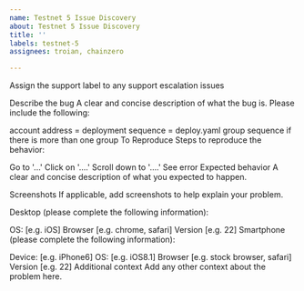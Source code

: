 ```yaml
---
name: Testnet 5 Issue Discovery
about: Testnet 5 Issue Discovery
title: ''
labels: testnet-5
assignees: troian, chainzero

---
```


Assign the support label to any support escalation issues

Describe the bug
A clear and concise description of what the bug is. Please include the following:

account address =
deployment sequence =
deploy.yaml
group sequence if there is more than one group
To Reproduce
Steps to reproduce the behavior:

Go to '...'
Click on '....'
Scroll down to '....'
See error
Expected behavior
A clear and concise description of what you expected to happen.

Screenshots
If applicable, add screenshots to help explain your problem.

Desktop (please complete the following information):

OS: [e.g. iOS]
Browser [e.g. chrome, safari]
Version [e.g. 22]
Smartphone (please complete the following information):

Device: [e.g. iPhone6]
OS: [e.g. iOS8.1]
Browser [e.g. stock browser, safari]
Version [e.g. 22]
Additional context
Add any other context about the problem here.
